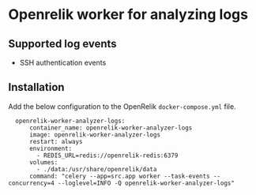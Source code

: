 # Openrelik worker for analyzing logs

## Supported log events
- SSH authentication events

## Installation
Add the below configuration to the OpenRelik `docker-compose.yml` file.

```
  openrelik-worker-analyzer-logs:
      container_name: openrelik-worker-analyzer-logs
      image: openrelik-worker-analyzer-logs
      restart: always
      environment:
        - REDIS_URL=redis://openrelik-redis:6379
      volumes:
        - ./data:/usr/share/openrelik/data
      command: "celery --app=src.app worker --task-events --concurrency=4 --loglevel=INFO -Q openrelik-worker-analyzer-logs"
```
